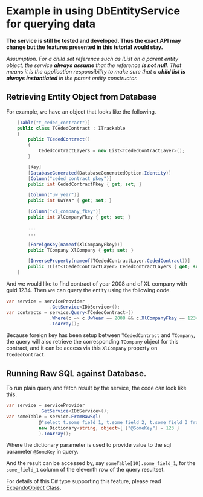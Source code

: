 # Example in using DbEntityService for querying data

**The service is still be tested and developed.  Thus the exact API may change but the features presented in this tutorial would stay.**

*Assumption.  For a child set reference such as IList<SomeChildObject> on a parent entity object, the service __always assume__ that the reference __is not null__.  That means it is the application responsibility to make sure that a __child list is always instantiated__ in the parent entity constructor.*

## Retrieving Entity Object from Database

For example, we have an object that looks like the following.

```c#
	[Table("t_ceded_contract")]
    public class TCededContract : ITrackable
    {
        public TCededContract()
        {
            CededContractLayers = new List<TCededContractLayer>();
        }

		[Key]
        [DatabaseGenerated(DatabaseGeneratedOption.Identity)]
        [Column("ceded_contract_pkey")]
        public int CededContractPkey { get; set; }

        [Column("uw_year")]
        public int UwYear { get; set; }

        [Column("xl_company_fkey")]
        public int XlCompanyFkey { get; set; }

		...
		...

        [ForeignKey(nameof(XlCompanyFkey))]
        public TCompany XlCompany { get; set; }

		[InverseProperty(nameof(TCededContractLayer.CededContract))]
		public IList<TCededContractLayer> CededContractLayers { get; set; }
	}
```

And we would like to find contract of year 2008 and of XL company with guid 1234.  Then we can query the entity using the following code.

```c#
var service = serviceProvider
				.GetService<IDbService>();
var contracts = service.Query<TCedecContract>()
				.Where(c => c.UwYear == 2008 && c.XlCompanyFkey == 1234)
				.ToArray();
```

Because foreign key has been setup between `TCededContract` and `TCompany`, the query will also retrieve the corresponding `TCompany` object for this contract, and it can be access via this `XlCompany` property on `TCededContract`.

## Running Raw SQL against Database.

To run plain query and fetch result by the service, the code can look like this.

```c#
var service = serviceProvider
			.GetService<IDbService>();
var someTable = service.FromRawSql(
			@"select t.some_field_1, t.some_field_2, t.some_field_3 from some_table t where t.some_key = @SomeKey",
			new Dictionary<string, object>{ ["@SomeKey"] = 123 }
			).ToArray();
```
Where the dictionary parameter is used to provide value to the sql parameter `@SomeKey` in query.

And the result can be accessed by, say `someTable[10].some_field_1`, for the `some_field_1` column of the eleventh row of the query resultset.

For details of this C# type supporting this feature, please read [ExpandoObject Class](https://docs.microsoft.com/en-us/dotnet/api/system.dynamic.expandoobject?view=netcore-2.2).
